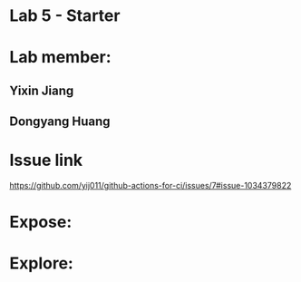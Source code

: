 # Lab 5 - Starter
# Lab member:
## Yixin Jiang
## Dongyang Huang
# Issue link
https://github.com/yij011/github-actions-for-ci/issues/7#issue-1034379822
# Expose:

# Explore:
